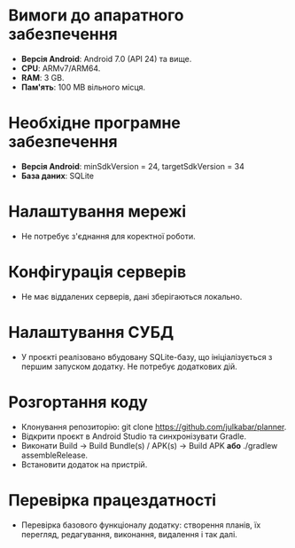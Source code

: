 # Вимоги до апаратного забезпечення
- **Версія Android**: Android 7.0 (API 24) та вище.
- **CPU**: ARMv7/ARM64.
- **RAM**: 3 GB.
- **Пам'ять**: 100 MB вільного місця.

# Необхідне програмне забезпечення
- **Версія Android**: minSdkVersion = 24, targetSdkVersion = 34
- **База даних**: SQLite

# Налаштування мережі
- Не потребує з'єднання для коректної роботи.

# Конфігурація серверів 
- Не має віддалених серверів, дані зберігаються локально.

# Налаштування СУБД
- У проєкті реалізовано вбудовану SQLite-базу, що ініціалізується з першим запуском додатку. Не потребує додаткових дій.

# Розгортання коду
- Клонування репозиторію: git clone https://github.com/julkabar/planner.
- Відкрити проєкт в Android Studio та синхронізувати Gradle.
- Виконати Build → Build Bundle(s) / APK(s) → Build APK **або** ./gradlew assembleRelease.
- Встановити додаток на пристрій.

# Перевірка працездатності
- Перевірка базового функціоналу додатку: створення планів, їх перегляд, редагування, виконання, видалення і так далі.